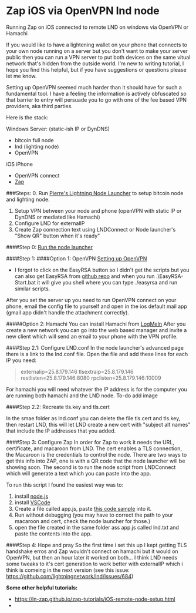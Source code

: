 # Zap iOS via OpenVPN lnd node
Running Zap on iOS connected to remote LND on windows via OpenVPN or Hamachi 

If you would like to have a lightening wallet on your phone that connects to your own node running on a server but you don't want to make your server public then you can run a VPN server to put both devices on the same vitual network that's hidden from the outside world. I'm new to writing tutorial, I hope you find this helpful, but if you have suggestions or questions please let me know.

Setting up OpenVPN seemed much harder than it should have for such a fundamental tool. I have a feeling the information is actively obfuscated so that barrier to entry will persuade you to go with one of the fee based VPN providers, aka third parties.

Here is the stack:

Windows Server: (static-ish IP or DynDNS)
- bitcoin full node
- lnd (lighting node)
- OpenVPN 

iOS iPhone
- OpenVPN connect
- [Zap](https://github.com/LN-Zap/zap-iOS)

###Steps:
0. Run [Pierre's Lightning Node Launcher](https://medium.com/lightning-power-users/easy-lightning-with-node-launcher-zap-488133edfbd) to setup bitcoin node and lighting node.
1. Setup VPN between your node and phone (openVPN with static IP or DynDNS or mediated like Hamachi)
2. Configure LND for externalIP
3. Create Zap connection text using LNDConnect or Node launcher's "Show QR" button when it's ready"

####Step 0: [Run the node launcher](https://medium.com/lightning-power-users/easy-lightning-with-node-launcher-zap-488133edfbd)

####Step 1: 
####Option 1: OpenVPN
[Setting up OpenVPN](https://www.reddit.com/r/OpenVPN/comments/81q2q6/guide_how_to_set_up_openvpn_server_on_windows_10/)
* I forgot to click on the EasyRSA button so I didn't get the scripts but you can also get EasyRSA from [github repo](https://github.com/OpenVPN/easy-rsa/releases) and when you run .\EasyRSA-Start.bat it will give you shell where you can type ./easyrsa and run similar scripts.

After you set the server up you need to run OpenVPN connect on your phone, email the config file to yourself and open in the ios default mail app (gmail app didn't handle the attachment correctly).

#####Option 2: Hamachi
You can install Hamachi from [LogMeIn](https://www.vpn.net)
After you create a new network you can go into the web based manager and invite a new client which will send an email to your phone with the VPN profile.

####Step 2.1: Configure LND.conf
In the node launcher's advanced page there is a link to the lnd.conf file. Open the file and add these lines for each IP you need:

> externalip=25.8.179.146 
> tlsextraip=25.8.179.146
> restlisten=25.8.179.146:8080 
> rpclisten=25.8.179.146:10009

For hamachi you will need whatever the IP address is for the computer you are running both hamachi and the LND node. To-do add image

####Step 2.2: Recreate tls.key and tls.cert

In the smae folder as lnd.conf you can delete the file tls.cert and tls.key, then restart LND, this will let LND create a new cert with "subject alt names" that include the IP addresses that you added.

####Step 3: Configure Zap
In order for Zap to work it needs the URL, certificate, and macaroon from LND. The cert enables a TLS connection, the Macaroon is the credentials to control the node. There are two ways to get this info into ZAP, one is with a QR code that the node launcher will be showing soon. The second is to run the node script from LNDConnect which will generate a text which you can paste into the app.

To run this script I found the easiest way was to:
1. install [node.js](https://nodejs.org/en/download/)
2. install [VSCode](https://code.visualstudio.com/download)
3. Create a file called app.js, paste [this code sample](https://gist.github.com/missaghi/342929aa8adb0503a1e4c4eca77db0b2) into it.
4. Run without debugging (you may have to correct the path to your macaroon and cert, check the node launcher for those.)
5. open the file created in the same folder ass app.js called lnd.txt and paste the contents into the app.

####Step 4: Hope and pray
So the first time i set this up I kept getting TLS handshake erros and Zap wouldn't connect on hamachi but it would on OpenVPN, but then an hour later it worked on both... I think LND needs some tweaks to it's cert generation to work better with externalIP which i think is comeing in the next version (see this issue: https://github.com/lightningnetwork/lnd/issues/684)

**Some other helpful tutorials:**
- https://ln-zap.github.io/zap-tutorials/iOS-remote-node-setup.html
- 
